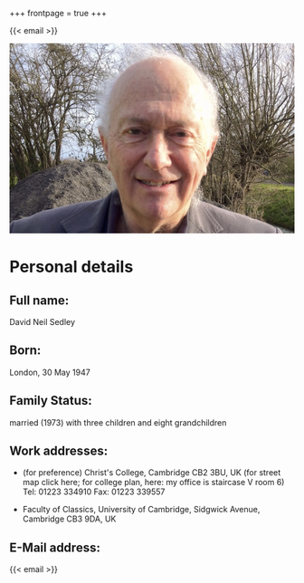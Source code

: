 +++
frontpage = true
+++

{{< email >}}
    
![David Neil Sedley](Swavesey.jpg)

# Personal details

## Full name:
David Neil Sedley

## Born:
London, 30 May 1947

## Family Status:
married (1973) with three children and eight grandchildren

## Work addresses:
- (for preference) Christ's College, Cambridge CB2 3BU, UK 
(for street map click here; for college plan, here: my office is staircase V room 6)
Tel: 01223 334910
Fax: 01223 339557

- Faculty of Classics, University of Cambridge, Sidgwick Avenue, Cambridge CB3 9DA, UK

## E-Mail address:
{{< email >}}